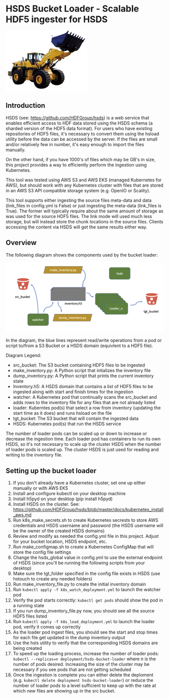 HSDS Bucket Loader - Scalable HDF5 ingester for HSDS
=====================================================

![Diagram1](https://github.com/HDFGroup/hsds-bucket-loader/blob/master/images/loader.jpg)

Introduction
------------

HSDS (see: https://github.com/HDFGroup/hsds) is a web service that enables efficient access to HDF data stored using the HSDS schema (a sharded version of the HDF5 data format).  For users who have existing repositories of HDF5 files, it's necessary to convert them using the hsload utility before the data can be accessed by the server.  If the files are small and/or relatively few in number, it's easy enough to import the files manually.  

On the other hand, if you have 1000's of files which may be GB's in size, this project provides a way to efficiently perform the ingestion using Kubernetes.

This tool was tested using AWS S3 and AWS EKS (managed Kubernetes for AWS), but should work with any Kubernetes cluster with files that are stored in an AWS S3 API compatible storage system (e.g. OpenIO or Scality).

This tool supports either ingesting the source files meta-data and data (link_files in config.yml is False) or just ingesting the meta-data (link_files is True).  The former will typically require about the same amount of storage as was used for the source HDF5 files.  The link mode will used much less storage, but will instead store the chunk locations in the source files.  Clients accessing the content via HSDS will get the same results either way.

Overview
--------

The following diagram shows the components used by the bucket loader:

![Diagram1](https://github.com/HDFGroup/hsds-bucket-loader/blob/master/images/diagram.png)

In the diagram, the blue lines represent read/write operations from a pod or script to/from a S3 Bucket or a HSDS domain (equivlent to a HDF5 file).

Diagram Legend:

* src_bucket: The S3 bucket containing HDF5 files to be ingested
* make_inventory.py: A Python script that intializes the inventory file 
* dump_inventory.py: A Python script that prints the current inventory state
* Inventory.h5: A HSDS domain that contains a list of HDF5 files to be ingested along with start and finish times for the ingestion
* watcher: A Kubernetes pod that continually scans the src_bucket and adds rows to the inventory file for any files that are not already listed
* loader: Kuberntes pod(s) that select a row from inventory (updating the start time as it does) and runs hsload on the file
* tgt_bucket: The S3 bucket that will contain the ingested data
* HSDS: Kubernetes pod(s) that run the HSDS service

The number of loader pods can be scaled up or down to increase or decrease the ingestion time.  Each loader pod has containers to run its own HSDS, so it's not necessary to scale up the cluster HSDS when the number of loader pods is scaled up.  The cluster HSDS is just used for reading and writing to the inventory file.

Setting up the bucket loader
----------------------------

1. If you don't already have a Kubernetes cluster, set one up either manually or with AWS EKS 
2. Install and configure kubectl on your desktop machine
3. Install h5pyd on your desktop (pip install h5pyd)
4. Install HSDS on the cluster.  See: https://github.com/HDFGroup/hsds/blob/master/docs/kubernetes_install_aws.md 
5. Run k8s_make_secrets.sh to create Kubernetes secrests to store AWS credentials and HSDS username and password (the HSDS username will be the owner of the created HSDS domains)
6. Review and modify as needed the config.yml file in this project.  Adjust for your bucket location, HSDS endpoint, etc.
7. Run make_configmap.sh to create a Kubernetes ConfigMap that will store the config file settings
8. Change the hsds_global value in config.yml to use the external endpoint of HSDS (since you'll be running the following scripts from your desktop)
9. Make sure the tgt_folder specified in the config file exists in HSDS (use hstouch to create any needed folders)
10. Run make_inventory_file.py to create the initial inventory domain
11. Run `kubectl apply -f k8s_watch_deployment.yml` to launch the watcher pod
12. Verify the pod starts correctly: `kubectl get pods` should show the pod in a running state
13. If you run dump_inventory_file.py now, you should see all the source HDF5 files listed
14. Run `kubectl apply -f k8s_load_deployment.yml` to launch the loader pod, verify it comes up correctly
15. As the loader pod ingest files, you should see the start and stop times for each file get updated in the dump inventory output
16. Use the hsls utility to verify that the corresponding HSDS domains are being created
17. To speed up the loading process, increase the number of loader pods: `kubectl --replicas=n deployment/hsds-bucket-loader` where n is the number of pods desired.  Increasing the size of the cluster may be necessary if you see pods that are not getting scheduled
18. Once the ingestion is complete you can either delete the deploment (e.g. `kubectl delete deployment hsds-bucket-loader`) or reduce the number of loader pods to a level sufficient to keep up with the rate at which new files are showing up in the src bucket.




